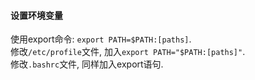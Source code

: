 #### 设置环境变量
使用export命令: `export PATH=$PATH:[paths]`.  
修改`/etc/profile`文件, 加入`export PATH="$PATH:[paths]"`.  
修改`.bashrc`文件, 同样加入export语句.

